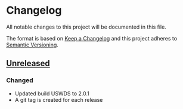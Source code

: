 # Changelog
All notable changes to this project will be documented in this file.

The format is based on [Keep a Changelog](http://keepachangelog.com/en/1.0.0/)
and this project adheres to [Semantic Versioning](http://semver.org/spec/v2.0.0.html).

## [Unreleased]
### Changed
- Updated build USWDS to 2.0.1
- A git tag is created for each release

[Unreleased]: https://github.com/usgs/wdfn-viz/compare/wdfn-viz-0.10.0...master
